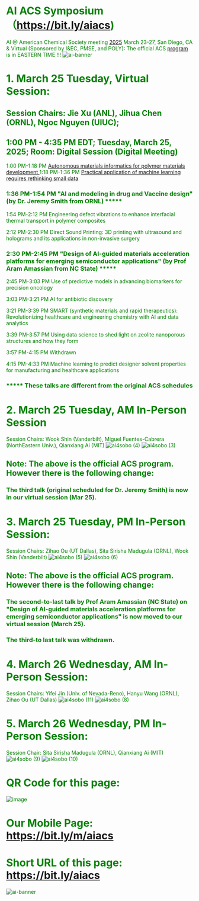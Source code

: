 # <font color='green'> AI ACS Symposium（https://bit.ly/aiacs)
AI @ American Chemical Society meeting [2025](https://www.acs.org/meetings/acs-meetings/spring.html) March 23-27, San Diego, CA & Virtual (Sponsored by I&EC, PMSE, and POLY): 
The official ACS [program](https://acs.digitellinc.com/live/34/page/1138?speakers=386313) is in EASTERN TIME !!!
![ai-banner](https://github.com/user-attachments/assets/eb20f117-5477-46d0-888d-78330932e663)

# 1. March 25 Tuesday, Virtual Session:
## Session Chairs: Jie Xu (ANL), Jihua Chen (ORNL), Ngoc Nguyen (UIUC); 
## 1:00 PM - 4:35 PM EDT; Tuesday, March 25, 2025; Room: Digital Session (Digital Meeting)

1:00 PM-1:18 PM [Autonomous materials informatics for polymer materials development
]([url](https://acs.digitellinc.com/live/34/session/554863))
1:18 PM-1:36 PM [Practical application of machine learning requires rethinking small data]([url](https://acs.digitellinc.com/live/34/session/554864))

### 1:36 PM-1:54 PM  "AI and modeling in drug and Vaccine design" (by Dr. Jeremy Smith from ORNL) *****

1:54 PM-2:12 PM Engineering defect vibrations to enhance interfacial thermal transport in polymer composites

2:12 PM-2:30 PM Direct Sound Printing: 3D printing with ultrasound and holograms and its applications in non-invasive surgery

### 2:30 PM-2:45 PM "Design of AI-guided materials acceleration platforms for emerging semiconductor applications" (by Prof Aram Amassian from NC State) *****

2:45 PM-3:03 PM Use of predictive models in advancing biomarkers for precision oncology

3:03 PM-3:21 PM AI for antibiotic discovery

3:21 PM-3:39 PM SMART (synthetic materials and rapid therapeutics): Revolutionizing healthcare and engineering chemistry with AI and data analytics

3:39 PM-3:57 PM Using data science to shed light on zeolite nanoporous structures and how they form

3:57 PM-4:15 PM Withdrawn

4:15 PM-4:33 PM Machine learning to predict designer solvent properties for manufacturing and healthcare applications

### ***** These talks are different from the original ACS schedules

# 2. March 25 Tuesday, AM In-Person Session
Session Chairs: Wook Shin (Vanderbilt), Miguel Fuentes-Cabrera (NorthEastern Univ.), Qianxiang Ai (MIT)
![ai4sobo (4)](https://github.com/user-attachments/assets/f99e2adb-70b8-44a8-b3ba-161c55fab0d7)
![ai4sobo (3)](https://github.com/user-attachments/assets/0e3137b2-00b1-4a64-9711-d1820627bfd4)

## Note: The above is the official ACS program. However there is the following change:
### The third talk (original scheduled for Dr. Jeremy Smith) is now in our virtual session (Mar 25).

# 3. March 25 Tuesday, PM In-Person Session:
Session Chairs: Zihao Ou  (UT  Dallas), Sita Sirisha Madugula (ORNL), Wook Shin (Vanderbilt)
![ai4sobo (5)](https://github.com/user-attachments/assets/962aea1e-f36b-47ac-832b-fb42611e29ac)
![ai4sobo (6)](https://github.com/user-attachments/assets/8b328431-7856-4e3c-a3e0-af473ef4054a)
## Note: The above is the official ACS program. However there is the following change:
### The second-to-last talk by Prof Aram Amassian (NC State) on "Design of AI-guided materials acceleration platforms for emerging semiconductor applications" is now moved to our virtual session (March 25).
### The third-to last talk was withdrawn. 

# 4. March 26 Wednesday, AM In-Person Session:
Session Chairs: Yifei Jin (Univ. of Nevada-Reno), Hanyu Wang (ORNL), Zihao Ou (UT Dallas)
![ai4sobo (11)](https://github.com/user-attachments/assets/e24ba524-f464-4f05-a114-a744f62b1564)
![ai4sobo (8)](https://github.com/user-attachments/assets/eead420e-1c30-47b0-9214-649f597b27de)

# 5. March 26 Wednesday, PM In-Person Session:
Session Chair: Sita Sirisha Madugula (ORNL), Qianxiang Ai (MIT)
![ai4sobo (9)](https://github.com/user-attachments/assets/7e31e9c4-d665-417c-959a-8ac81c7a4ecf)
![ai4sobo (10)](https://github.com/user-attachments/assets/b348e90a-c419-49b5-b61c-deb98607dfe7)





# QR Code for this page:
![image](https://github.com/user-attachments/assets/d108dc94-60b5-4428-9ac2-baedb9b34759)
# Our Mobile Page: https://bit.ly/m/aiacs
# Short URL of this page: https://bit.ly/aiacs
![ai-banner](https://github.com/user-attachments/assets/67914451-d8bd-42e2-8231-132d7a8a47df)

